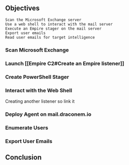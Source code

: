 
## Objectives

    Scan the Microsoft Exchange server
    Use a web shell to interact with the mail server
    Execute an Empire stager on the mail server
    Export user emails
    Read user emails for target intelligence

### Scan Microsoft Exchange


### Launch [[Empire C2#Create an Empire listener]] 


### Create PowerShell Stager


### Interact with the Web Shell

Creating another listener so link it 

### Deploy Agent on mail.draconem.io


### Enumerate Users


### Export User Emails


## Conclusion